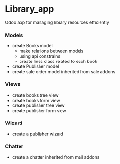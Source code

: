 # Library_app
Odoo app for managing library resources efficiently

### Models
- create Books model
  * make relations between models
  * using api constrains 
  * create lines class related to each book 
- create Publisher model
- create sale order model inherited from sale addons

### Views
- create books tree view
- create books form view
- create publisher tree view 
- create publisher form view

### Wizard
- create a publisher wizard

### Chatter
- create a chatter inherited from mail addons